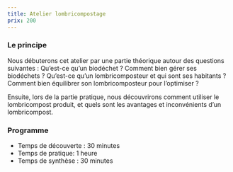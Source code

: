 ```yaml
---
title: Atelier lombricompostage
prix: 200
---
```


### Le principe

Nous débuterons cet atelier par une partie théorique autour des questions suivantes : Qu’est-ce qu’un biodéchet ? Comment bien gérer ses biodéchets ? Qu’est-ce qu’un lombricomposteur et qui sont ses habitants ? Comment bien équilibrer son lombricomposteur pour l’optimiser ?

Ensuite, lors de la partie pratique, nous découvrirons comment utiliser le lombricompost produit, et quels sont les avantages et inconvénients d’un lombricompost.

<nuxt-img format="webp" src="/prestations/lombricompost/composteur.png" lazy="loading" :placeholder="[900, 449, 10]">

### Programme

- Temps de découverte : 30 minutes
- Temps de pratique: 1 heure
- Temps de synthèse : 30 minutes
